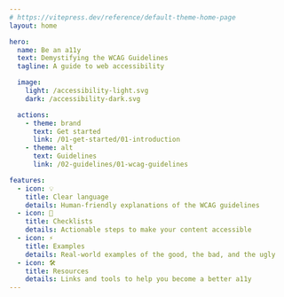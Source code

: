 ```yaml
---
# https://vitepress.dev/reference/default-theme-home-page
layout: home

hero:
  name: Be an a11y
  text: Demystifying the WCAG Guidelines
  tagline: A guide to web accessibility

  image:
    light: /accessibility-light.svg
    dark: /accessibility-dark.svg

  actions:
    - theme: brand
      text: Get started
      link: /01-get-started/01-introduction
    - theme: alt
      text: Guidelines
      link: /02-guidelines/01-wcag-guidelines

features:
  - icon: 💡
    title: Clear language
    details: Human-friendly explanations of the WCAG guidelines
  - icon: 🧬
    title: Checklists
    details: Actionable steps to make your content accessible
  - icon: ⚡️
    title: Examples
    details: Real-world examples of the good, the bad, and the ugly
  - icon: 🛠️
    title: Resources
    details: Links and tools to help you become a better a11y
---
```


<style>
.VPImage.image-src {
  filter: drop-shadow(-3rem -3rem 3rem #47caffa6) drop-shadow(3rem 3rem 3rem #bd34fea6) saturate(1.2);
}

.VPHero .VPButton {
  border: 0;
  padding-block: 1px !important;
}

.VPHero .VPButton.brand {
  background: var(--vp-home-hero-name-background);
  transition: filter 0.3s ease-in-out;
}

.VPHero .VPButton.brand:hover {
  filter: brightness(0.9);
}
</style>

